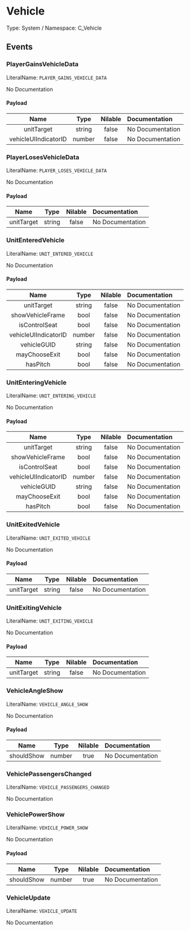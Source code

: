 # Vehicle

Type: System / Namespace: C_Vehicle

## Events

### PlayerGainsVehicleData
LiteralName: `PLAYER_GAINS_VEHICLE_DATA`

No Documentation

#### Payload
|Name|Type|Nilable|Documentation|
|:---:|:---:|:---:|:---|
|unitTarget|string|false|No Documentation|
|vehicleUIIndicatorID|number|false|No Documentation|
### PlayerLosesVehicleData
LiteralName: `PLAYER_LOSES_VEHICLE_DATA`

No Documentation

#### Payload
|Name|Type|Nilable|Documentation|
|:---:|:---:|:---:|:---|
|unitTarget|string|false|No Documentation|
### UnitEnteredVehicle
LiteralName: `UNIT_ENTERED_VEHICLE`

No Documentation

#### Payload
|Name|Type|Nilable|Documentation|
|:---:|:---:|:---:|:---|
|unitTarget|string|false|No Documentation|
|showVehicleFrame|bool|false|No Documentation|
|isControlSeat|bool|false|No Documentation|
|vehicleUIIndicatorID|number|false|No Documentation|
|vehicleGUID|string|false|No Documentation|
|mayChooseExit|bool|false|No Documentation|
|hasPitch|bool|false|No Documentation|
### UnitEnteringVehicle
LiteralName: `UNIT_ENTERING_VEHICLE`

No Documentation

#### Payload
|Name|Type|Nilable|Documentation|
|:---:|:---:|:---:|:---|
|unitTarget|string|false|No Documentation|
|showVehicleFrame|bool|false|No Documentation|
|isControlSeat|bool|false|No Documentation|
|vehicleUIIndicatorID|number|false|No Documentation|
|vehicleGUID|string|false|No Documentation|
|mayChooseExit|bool|false|No Documentation|
|hasPitch|bool|false|No Documentation|
### UnitExitedVehicle
LiteralName: `UNIT_EXITED_VEHICLE`

No Documentation

#### Payload
|Name|Type|Nilable|Documentation|
|:---:|:---:|:---:|:---|
|unitTarget|string|false|No Documentation|
### UnitExitingVehicle
LiteralName: `UNIT_EXITING_VEHICLE`

No Documentation

#### Payload
|Name|Type|Nilable|Documentation|
|:---:|:---:|:---:|:---|
|unitTarget|string|false|No Documentation|
### VehicleAngleShow
LiteralName: `VEHICLE_ANGLE_SHOW`

No Documentation

#### Payload
|Name|Type|Nilable|Documentation|
|:---:|:---:|:---:|:---|
|shouldShow|number|true|No Documentation|
### VehiclePassengersChanged
LiteralName: `VEHICLE_PASSENGERS_CHANGED`

No Documentation

### VehiclePowerShow
LiteralName: `VEHICLE_POWER_SHOW`

No Documentation

#### Payload
|Name|Type|Nilable|Documentation|
|:---:|:---:|:---:|:---|
|shouldShow|number|true|No Documentation|
### VehicleUpdate
LiteralName: `VEHICLE_UPDATE`

No Documentation
